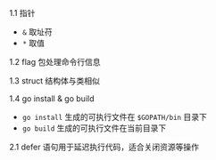 1.1 指针

* `&` 取址苻
* `*` 取值

1.2 flag 包处理命令行信息

1.3 struct 结构体与类相似

1.4 go install & go build

* `go install` 生成的可执行文件在 `$GOPATH/bin` 目录下  
* `go build` 生成的可执行文件在当前目录下

2.1 defer 语句用于延迟执行代码，适合关闭资源等操作

